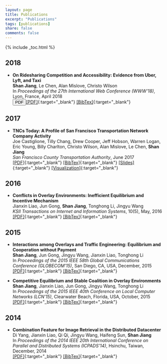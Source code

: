 ```yaml
---
layout: page
title: Publications
excerpt: "Publications"
tags: [publications]
share: false
comments: false 
---
```


{% include _toc.html %}

## 2018

* **On Ridesharing Competition and Accessibility: Evidence from Uber, Lyft, and Taxi**  
__Shan Jiang__, Le Chen, Alan Mislove, Christo Wilson  
In *Proceedings of the 27th International Web Conference (WWW’18)*, Lyon, France, April 2018  
<button name="PDF" onclick="/www18_paper.pdf">PDF</button>[\[PDF\]](www18_paper.pdf){:target="_blank"} [\[BibTex\]](www18_bib.txt){:target="_blank"}

## 2017

* **TNCs Today: A Profile of San Francisco Transportation Network Company Activity**  
Joe Castiglione, Tilly Chang, Drew Cooper, Jeff Hobson, Warren Logan, Eric Young, Billy Charlton, Christo Wilson, Alan Mislove, Le Chen, __Shan Jiang__  
*San Francisco County Transportation Authority*, June 2017  
[\[PDF\]](sfcta17_paper.pdf){:target="_blank"} [\[BibTex\]](sfcta17_bib.txt){:target="_blank"} [\[Slides\]](sfcta17_slides.pdf){:target="_blank"} [\[Visualization\]](http://tncstoday.sfcta.org){:target="_blank"}

## 2016

* **Conflicts in Overlay Environments: Inefficient Equilibrium and Incentive Mechanism**  
Jianxin Liao, Jun Gong, __Shan Jiang__, Tonghong Li, Jingyu Wang  
*KSII Transactions on Internet and Information Systems*, 10(5), May, 2016  
[\[PDF\]](tiis16_paper.pdf){:target="_blank"} [\[BibTex\]](tiis16_bib.txt){:target="_blank"}

## 2015

* **Interactions among Overlays and Traffic Engineering: Equilibrium and Cooperation without Payment**  
__Shan Jiang__, Jun Gong, Jingyu Wang, Jianxin Liao, Tonghong Li  
In *Proceedings of the 2015 IEEE 58th Global Communications Conference (GLOBECOM’15)*, San Diego, CA, USA, December, 2015  
[\[PDF\]](globecom15_paper.pdf){:target="_blank"} [\[BibTex\]](globecom15_bib.txt){:target="_blank"}

* **Competitive Equilibrium and Stable Coalition in Overlay Environments**  
__Shan Jiang__, Jianxin Liao, Jun Gong, Jingyu Wang, Tonghong Li  
In *Proceedings of the 2015 IEEE 40th Conference on Local Computer Networks (LCN’15)*, Clearwater Beach, Florida, USA, October, 2015  
[\[PDF\]](lcn15_paper.pdf){:target="_blank"} [\[BibTex\]](lcn15_bib.txt){:target="_blank"}

## 2014

* **Combination Feature for Image Retrieval in the Distributed Datacenter**   
Di Yang, Jianxin Liao, Qi Qi, Jingyu Wang, Haifeng Sun, __Shan Jiang__  
In *Proceedings of the 2014 IEEE 20th International Conference on Parallel and Distributed Systems (ICPADS’14)*, Hsinchu, Taiwan, December, 2014  
[\[PDF\]](icpads14_paper.pdf){:target="_blank"} [\[BibTex\]](icpads14_bib.txt){:target="_blank"}
